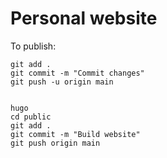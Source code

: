 # Personal website

To publish:
```
git add .
git commit -m "Commit changes"
git push -u origin main


hugo
cd public
git add .
git commit -m "Build website"
git push origin main
```